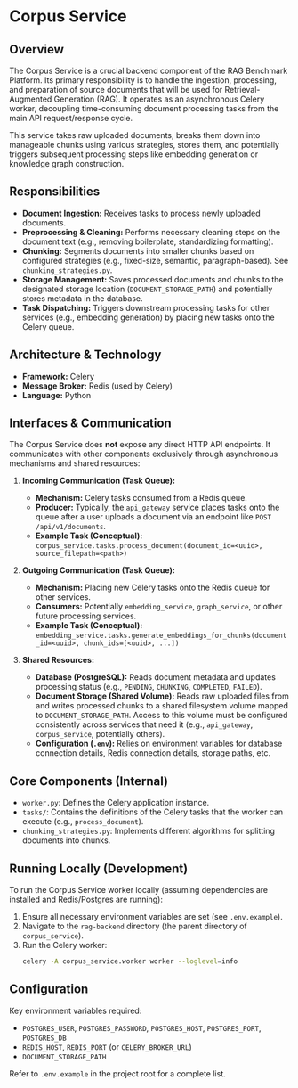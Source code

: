 # Corpus Service

## Overview

The Corpus Service is a crucial backend component of the RAG Benchmark Platform. Its primary responsibility is to handle the ingestion, processing, and preparation of source documents that will be used for Retrieval-Augmented Generation (RAG). It operates as an asynchronous Celery worker, decoupling time-consuming document processing tasks from the main API request/response cycle.

This service takes raw uploaded documents, breaks them down into manageable chunks using various strategies, stores them, and potentially triggers subsequent processing steps like embedding generation or knowledge graph construction.

## Responsibilities

*   **Document Ingestion:** Receives tasks to process newly uploaded documents.
*   **Preprocessing & Cleaning:** Performs necessary cleaning steps on the document text (e.g., removing boilerplate, standardizing formatting).
*   **Chunking:** Segments documents into smaller chunks based on configured strategies (e.g., fixed-size, semantic, paragraph-based). See `chunking_strategies.py`.
*   **Storage Management:** Saves processed documents and chunks to the designated storage location (`DOCUMENT_STORAGE_PATH`) and potentially stores metadata in the database.
*   **Task Dispatching:** Triggers downstream processing tasks for other services (e.g., embedding generation) by placing new tasks onto the Celery queue.

## Architecture & Technology

*   **Framework:** Celery
*   **Message Broker:** Redis (used by Celery)
*   **Language:** Python

## Interfaces & Communication

The Corpus Service does **not** expose any direct HTTP API endpoints. It communicates with other components exclusively through asynchronous mechanisms and shared resources:

1.  **Incoming Communication (Task Queue):**
    *   **Mechanism:** Celery tasks consumed from a Redis queue.
    *   **Producer:** Typically, the `api_gateway` service places tasks onto the queue after a user uploads a document via an endpoint like `POST /api/v1/documents`.
    *   **Example Task (Conceptual):** `corpus_service.tasks.process_document(document_id=<uuid>, source_filepath=<path>)`

2.  **Outgoing Communication (Task Queue):**
    *   **Mechanism:** Placing new Celery tasks onto the Redis queue for other services.
    *   **Consumers:** Potentially `embedding_service`, `graph_service`, or other future processing services.
    *   **Example Task (Conceptual):** `embedding_service.tasks.generate_embeddings_for_chunks(document_id=<uuid>, chunk_ids=[<uuid>, ...])`

3.  **Shared Resources:**
    *   **Database (PostgreSQL):** Reads document metadata and updates processing status (e.g., `PENDING`, `CHUNKING`, `COMPLETED`, `FAILED`).
    *   **Document Storage (Shared Volume):** Reads raw uploaded files from and writes processed chunks to a shared filesystem volume mapped to `DOCUMENT_STORAGE_PATH`. Access to this volume must be configured consistently across services that need it (e.g., `api_gateway`, `corpus_service`, potentially others).
    *   **Configuration (`.env`):** Relies on environment variables for database connection details, Redis connection details, storage paths, etc.

## Core Components (Internal)

*   `worker.py`: Defines the Celery application instance.
*   `tasks/`: Contains the definitions of the Celery tasks that the worker can execute (e.g., `process_document`).
*   `chunking_strategies.py`: Implements different algorithms for splitting documents into chunks.

## Running Locally (Development)

To run the Corpus Service worker locally (assuming dependencies are installed and Redis/Postgres are running):

1.  Ensure all necessary environment variables are set (see `.env.example`).
2.  Navigate to the `rag-backend` directory (the parent directory of `corpus_service`).
3.  Run the Celery worker:
    ```bash
    celery -A corpus_service.worker worker --loglevel=info
    ```

## Configuration

Key environment variables required:

*   `POSTGRES_USER`, `POSTGRES_PASSWORD`, `POSTGRES_HOST`, `POSTGRES_PORT`, `POSTGRES_DB`
*   `REDIS_HOST`, `REDIS_PORT` (or `CELERY_BROKER_URL`)
*   `DOCUMENT_STORAGE_PATH`

Refer to `.env.example` in the project root for a complete list.